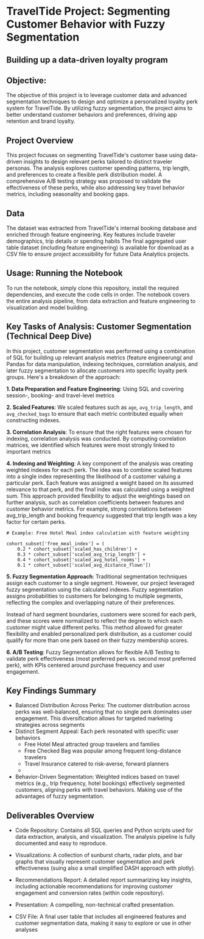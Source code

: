 # TravelTide Project: Segmenting Customer Behavior with Fuzzy Segmentation 
## Building up a data-driven loyalty program


## Objective:
The objective of this project is to leverage customer data and advanced segmentation techniques to design and optimize a personalized loyalty perk system for TravelTide. By utilizing fuzzy segmentation, the project aims to better understand customer behaviors and preferences, driving app retention and brand loyalty. 

## Project Overview
This project focuses on segmenting TravelTide's customer base using data-driven insights to design relevant perks tailored to distinct traveler personas. The analysis explores customer spending patterns, trip length, and preferences to create a flexible perk distribution model. A comprehensive A/B testing strategy was proposed to validate the effectiveness of these perks, while also addressing key travel behavior metrics, including seasonality and booking gaps. 

## Data
The dataset was extracted from TravelTide's internal booking database and enriched through feature engineering. Key features include traveler demographics, trip details or spending habits The final aggregated user table dataset (including feature engineering) is available for download as a CSV file to ensure project accessibility for future Data Analytics projects.

## Usage: Running the Notebook
To run the notebook, simply clone this repository, install the required dependencies, and execute the code cells in order. The notebook covers the entire analysis pipeline, from data extraction and feature engineering to visualization and model building.

## Key Tasks of Analysis: Customer Segmentation (Technical Deep Dive)

In this project, customer segmentation was performed using a combination of SQL for building up relevant analysis metrics (feature engineerung( and  Pandas for data manipulation, indexing techniques, correlation analysis, and later fuzzy segmentation to allocate customers into specific loyalty perk groups. 
Here's a breakdown of the approach:

**1. Data Preparation and Feature Engineering**: Using SQL and covering session-, booking- and travel-level metrics

**2. Scaled Features**: We scaled features such as `age`, `avg_trip_length`, and `avg_checked_bags` to ensure that each metric contributed equally when constructing indexes.

**3. Correlation Analysis**: To ensure that the right features were chosen for indexing, correlation analysis was conducted. By computing correlation matrices, we identified which features were most strongly linked to important metrics

**4. Indexing and Weighting**: 
A key component of the analysis was creating weighted indexes for each perk. The idea was to combine scaled features into a single index representing the likelihood of a customer valuing a particular perk. Each feature was assigned a weight based on its assumed relevance to that perk, and the final index was calculated using a weighted sum.
This approach provided flexibility to adjust the weightings based on further analysis, such as correlation coefficients between features and customer behavior metrics. For example, strong correlations between avg_trip_length and booking frequency suggested that trip length was a key factor for certain perks.

```
# Example: Free Hotel Meal index calculation with feature weighting

cohort_subset['free_meal_index'] = (
    0.2 * cohort_subset['scaled_has_children'] +
    0.3 * cohort_subset['scaled_avg_trip_length'] +
    0.4 * cohort_subset['scaled_avg_hotel_rooms'] +
    0.1 * cohort_subset['scaled_avg_distance_flown'])
```
**5. Fuzzy Segmentation Approach**: Traditional segmentation techniques assign each customer to a single segment. However, our project leveraged fuzzy segmentation using the calculated indexes. Fuzzy segmentation assigns probabilities to customers for belonging to multiple segments, reflecting the complex and overlapping nature of their preferences.

Instead of hard segment boundaries, customers were scored for each perk, and these scores were normalized to reflect the degree to which each customer might value different perks. This method allowed for greater flexibility and enabled personalized perk distribution, as a customer could qualify for more than one perk based on their fuzzy membership scores.

**6. A/B Testing**: Fuzzy Segmentation allows for flexible A/B Testing to validate perk effectiveness (most preferred perk vs. second most preferred perk), with KPIs centered around purchase frequency and user engagement. 

## Key Findings Summary
- Balanced Distribution Across Perks: The customer distribution across perks was well-balanced, ensuring that no single perk dominates user engagement. This diversification allows for targeted marketing strategies across segments
- Distinct Segment Appeal: Each perk resonated with specific user behaviors
     -   Free Hotel Meal attracted group travelers and families
     -   Free Checked Bag was popular among frequent long-distance travelers
     -   Travel Insurance catered to risk-averse, forward planners
     -   
- Behavior-Driven Segmentation: Weighted indices based on travel metrics (e.g., trip frequency, hotel bookings) effectively segmented customers, aligning perks with travel behaviors. Making use of the advantages of fuzzy segmentation.


## Deliverables Overview
- Code Repository: Contains all SQL queries and Python scripts used for data extraction, analysis, and visualization. The analysis pipeline is fully documented and easy to reproduce.

- Visualizations: A collection of sunburst charts, radar plots, and bar graphs that visually represent customer segmentation and perk effectiveness (suing also a small simplified DASH approach with plotly).

- Recommendations Report: A detailed report summarizing key insights, including actionable recommendations for improving customer engagement and conversion rates (within code repository).

- Presentation: A compelling, non-technical crafted presentation.

- CSV File: A final user table that includes all engineered features and customer segmentation data, making it easy to explore or use in other analyses


